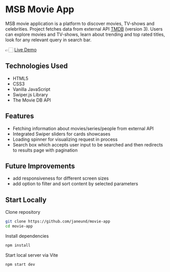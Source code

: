 # MSB Movie App

MSB movie application is a platform to discover movies, TV-shows and celebrities. Project fetches data from external API [TMDB](https://www.themoviedb.org/) (version 3). Users can explore movies and TV-shows, learn about trending and top rated titles, look for any relevant query in search bar.

👉🏻 [Live Demo](https://movie-app-msb.netlify.app)

## Technologies Used

- HTML5
- CSS3
- Vanilla JavaScript
- Swiper.js Library
- The Movie DB API

## Features

- Fetching information about movies/series/people from external API
- Integrated Swiper sliders for cards showcases
- Loading spinner for visualizing request in process
- Search box which accepts user input to be searched and then redirects to results page with pagination

## Future Improvements

- add responsiveness for different screen sizes
- add option to filter and sort content by selected parameters

## Start Locally

Clone repository

```bash
git clone https://github.com/janeund/movie-app
cd movie-app
```

Install dependencies

```bash
npm install
```

Start local server via Vite

```bash
npm start dev
```
